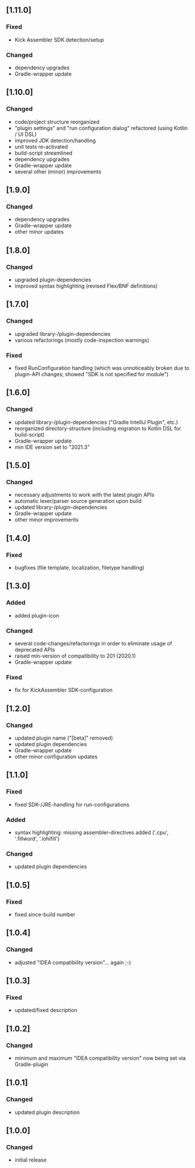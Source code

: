 ## [1.11.0]

### Fixed
- Kick Assembler SDK detection/setup

### Changed
- dependency upgrades
- Gradle-wrapper update

## [1.10.0]

### Changed
- code/project structure reorganized
- "plugin settings" and "run configuration dialog" refactored (using Kotlin / UI DSL)
- improved JDK detection/handling
- unit tests re-activated
- build-script streamlined
- dependency upgrades
- Gradle-wrapper update
- several other (minor) improvements

## [1.9.0]

### Changed
- dependency upgrades
- Gradle-wrapper update
- other minor updates

## [1.8.0]

### Changed
- upgraded plugin-dependencies
- improved syntax highlighting (revised Flex/BNF definitions)

## [1.7.0]

### Changed
- upgraded library-/plugin-dependencies
- various refactorings (mostly code-inspection warnings)

### Fixed
- fixed RunConfiguration handling (which was unnoticeably broken due to plugin-API changes; showed "SDK is not specified for module")

## [1.6.0]

### Changed
- updated library-/plugin-dependencies ("Gradle IntelliJ Plugin", etc.)
- reorganized directory-structure (including migration to Kotlin DSL for build-script)
- Gradle-wrapper update
- min IDE version set to "2021.3"

## [1.5.0]

### Changed
- necessary adjustments to work with the latest plugin APIs
- automatic lexer/parser source generation upon build
- updated library-/plugin-dependencies
- Gradle-wrapper update
- other minor improvements

## [1.4.0]

### Fixed
- bugfixes (file template, localization, filetype handling)

## [1.3.0]

### Added
- added plugin-icon

### Changed
- several code-changes/refactorings in order to eliminate usage of deprecated APIs
- raised min-version of compatibility to 201 (2020.1)
- Gradle-wrapper update

### Fixed
- fix for KickAssembler SDK-configuration

## [1.2.0]

### Changed
- updated plugin name ("[beta]" removed)
- updated plugin dependencies
- Gradle-wrapper update
- other minor configuration updates

## [1.1.0]

### Fixed
- fixed SDK-/JRE-handling for run-configurations

### Added
- syntax highlighting: missing assembler-directives added ('.cpu', '.fillword', '.lohifill')

### Changed
- updated plugin dependencies

## [1.0.5]

### Fixed
- fixed since-build number

## [1.0.4]

### Changed
- adjusted "IDEA compatibility version"... again ;-)

## [1.0.3]

### Fixed
- updated/fixed description

## [1.0.2]

### Changed
- minimum and maximum "IDEA compatibility version" now being set via Gradle-plugin

## [1.0.1]

### Changed
- updated plugin description

## [1.0.0]

### Changed
- initial release

